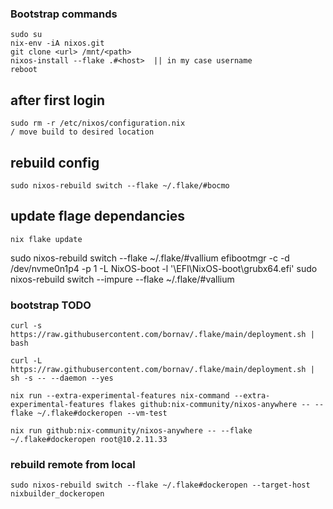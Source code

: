 ### Bootstrap commands

    sudo su
    nix-env -iA nixos.git
    git clone <url> /mnt/<path>
    nixos-install --flake .#<host>  || in my case username
    reboot

## after first login 
    sudo rm -r /etc/nixos/configuration.nix
    / move build to desired location

## rebuild config
    sudo nixos-rebuild switch --flake ~/.flake/#bocmo

## update flage dependancies
    nix flake update
sudo nixos-rebuild switch --flake ~/.flake/#vallium
efibootmgr -c -d /dev/nvme0n1p4 -p 1 -L NixOS-boot -l '\EFI\NixOS-boot\grubx64.efi'
sudo nixos-rebuild switch --impure --flake ~/.flake/#vallium



### bootstrap TODO
    curl -s https://raw.githubusercontent.com/bornav/.flake/main/deployment.sh | bash

    curl -L https://raw.githubusercontent.com/bornav/.flake/main/deployment.sh | sh -s -- --daemon --yes

    nix run --extra-experimental-features nix-command --extra-experimental-features flakes github:nix-community/nixos-anywhere -- --flake ~/.flake#dockeropen --vm-test

    nix run github:nix-community/nixos-anywhere -- --flake ~/.flake#dockeropen root@10.2.11.33

### rebuild remote from local
    sudo nixos-rebuild switch --flake ~/.flake#dockeropen --target-host nixbuilder_dockeropen